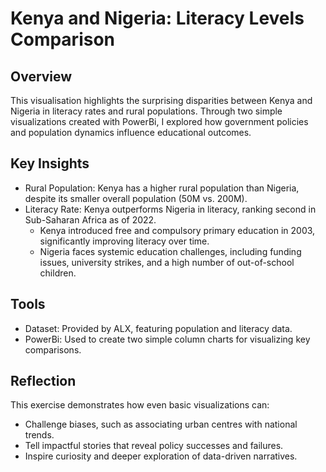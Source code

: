 # Kenya and Nigeria: Literacy Levels Comparison  

## Overview  
This visualisation highlights the surprising disparities between Kenya and Nigeria in literacy rates and rural populations. Through two simple visualizations created with PowerBi, I explored how government policies and population dynamics influence educational outcomes.  




## Key Insights  
- Rural Population: Kenya has a higher rural population than Nigeria, despite its smaller overall population (50M vs. 200M).  
- Literacy Rate: Kenya outperforms Nigeria in literacy, ranking second in Sub-Saharan Africa as of 2022.  
  - Kenya introduced free and compulsory primary education in 2003, significantly improving literacy over time.  
  - Nigeria faces systemic education challenges, including funding issues, university strikes, and a high number of out-of-school children.


## Tools  
- Dataset: Provided by ALX, featuring population and literacy data.  
- PowerBi: Used to create two simple column charts for visualizing key comparisons.  


## Reflection  
This exercise demonstrates how even basic visualizations can:  
- Challenge biases, such as associating urban centres with national trends.  
- Tell impactful stories that reveal policy successes and failures.  
- Inspire curiosity and deeper exploration of data-driven narratives.  



